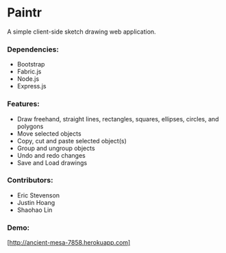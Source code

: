 Paintr
=======

A simple client-side sketch drawing web application. 

### Dependencies:

   * Bootstrap
   * Fabric.js
   * Node.js
   * Express.js

### Features:

   * Draw freehand, straight lines, rectangles, squares, ellipses, circles, and polygons
   * Move selected objects
   * Copy, cut and paste selected object(s)
   * Group and ungroup objects
   * Undo and redo changes
   * Save and Load drawings

### Contributors:
   * Eric Stevenson <eric-s->
   * Justin Hoang <jphoang>
   * Shaohao Lin <shaohaolin>

### Demo:
[http://ancient-mesa-7858.herokuapp.com]